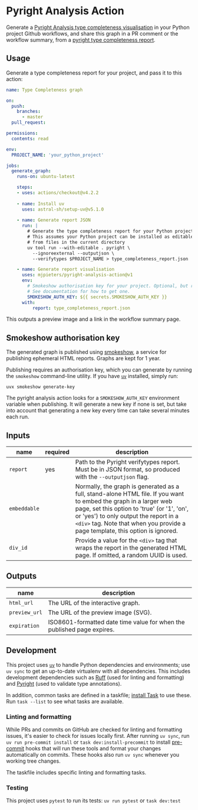 # Pyright Analysis Action

Generate a [Pyright Analysis type completeness visualisation](https://github.com/mjpieters/pyright-analysis) in your Python project Github workflows, and share this graph in a PR comment or the workflow summary, from a [pyright type completeness report](https://microsoft.github.io/pyright/#/typed-libraries?id=verifying-type-completeness).

## Usage

Generate a type completeness report for your project, and pass it to
this action:

```yaml
name: Type Completeness graph

on:
  push:
    branches:
      - master
  pull_request:

permissions:
  contents: read

env:
  PROJECT_NAME: 'your_python_project'

jobs:
  generate_graph:
    runs-on: ubuntu-latest

    steps:
    - uses: actions/checkout@v4.2.2
      
    - name: Install uv
      uses: astral-sh/setup-uv@v5.1.0
    
    - name: Generate report JSON
      run: |
        # Generate the type completeness report for your Python project.
        # This assumes your Python project can be installed as editable
        # from files in the current directory
        uv tool run --with-editable . pyright \
          --ignoreexternal --outputjson \
          --verifytypes $PROJECT_NAME > type_completeness_report.json

    - name: Generate report visualisation
      uses: mjpieters/pyright-analysis-action@v1
      env:
        # Smokeshow authorisation key for your project. Optional, but recommended.
        # See documentation for how to get one.
        SMOKESHOW_AUTH_KEY: ${{ secrets.SMOKESHOW_AUTH_KEY }}
      with:
          report: type_completeness_report.json
```

This outputs a preview image and a link in the workflow summary page.

## Smokeshow authorisation key

The generated graph is published using [smokeshow](https://smokeshow.helpmanual.io/), a service for publishing ephemeral HTML reports. Graphs are kept for 1 year.

Publishing requires an authorisation key, which you can generate by running the `smokeshow` command-line utility. If you have [`uv`](https://docs.astral.sh/uv/) installed, simply run:

```shell
uvx smokeshow generate-key
```

The pyright analysis action looks for a `SMOKESHOW_AUTH_KEY` environment variable when publishing. It will generate a new key if none is set, but take into account that generating a new key every time can take several minutes each run.

## Inputs

| name | required | description |
|------|----------|-------------|
| `report` | yes | Path to the Pyright verifytypes report. Must be in JSON format, so produced with the `--outputjson` flag. |
| `embeddable` | |  Normally, the graph is generated as a full, stand-alone HTML file. If you want to embed the graph in a larger web page, set this option to 'true' (or '1', 'on', or 'yes') to only output the report in a `<div>` tag. Note that when you provide a page template, this option is ignored. |
| `div_id` | | Provide a value for the `<div>` tag that wraps the report in the generated HTML page. If omitted, a random UUID is used. |

## Outputs

| name | description |
|------|-------------|
| `html_url` | The URL of the interactive graph. |
| `preview_url` | The URL of the preview image (SVG). |
| `expiration` | ISO8601-formatted date time value for when the published page expires. |

## Development

This project uses [`uv`](https://docs.astral.sh/uv/) to handle Python dependencies and environments; use `uv sync` to get an up-to-date virtualenv with all dependencies. This includes development dependencies such as [Ruff](https://docs.astral.sh/ruff/) (used for linting and formatting) and [Pyright](https://microsoft.github.io/pyright/) (used to validate type annotations).

In addition, common tasks are defined in a taskfile; [install Task](https://taskfile.dev/) to use these. Run `task --list` to see what tasks are available.

### Linting and formatting

While PRs and commits on GitHub are checked for linting and formatting issues, it's easier to check for issues locally first. After running `uv sync`, run `uv run pre-commit install` or `task dev:install-precommit` to install [pre-commit](https://pre-commit.com/) hooks that will run these tools and format your changes automatically on commits. These hooks also run `uv sync` whenever you working tree changes.

The taskfile includes specific linting and formatting tasks.

### Testing

This project uses `pytest` to run its tests: `uv run pytest` or `task dev:test`

<!--
TODO:
 - only in Linux workflows
 - implement commenting
 - toggle commenting
 - toggle summary report
 - write html to file?
 - write image to file?
-->